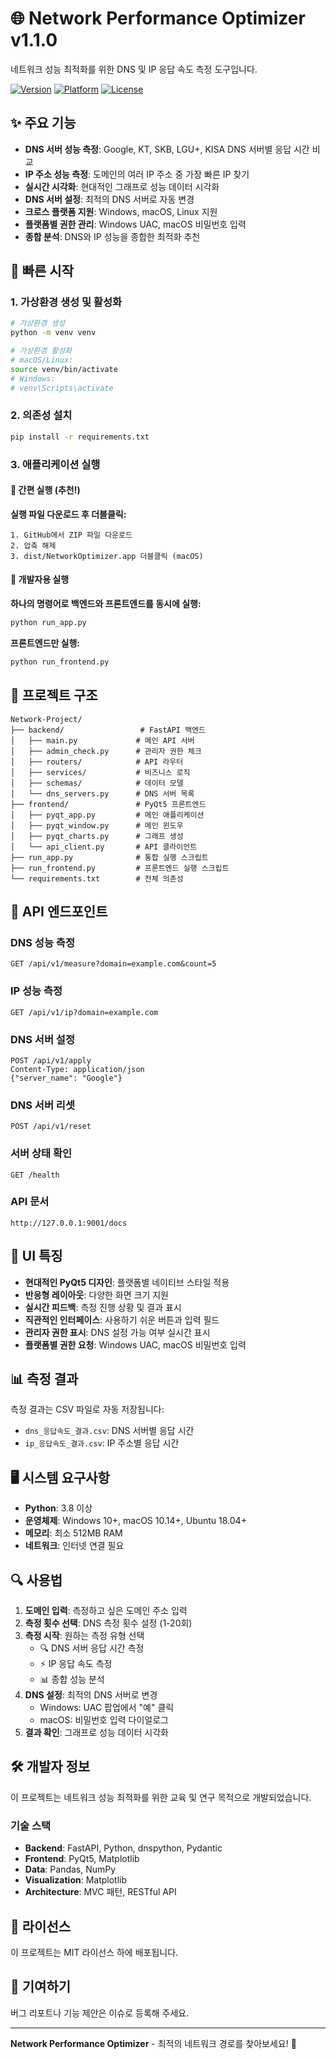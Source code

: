 # 🌐 Network Performance Optimizer v1.1.0

네트워크 성능 최적화를 위한 DNS 및 IP 응답 속도 측정 도구입니다.

[![Version](https://img.shields.io/badge/version-1.1.0-blue.svg)](https://github.com/Yoo0635/Network-Project)
[![Platform](https://img.shields.io/badge/platform-Windows%20%7C%20macOS%20%7C%20Linux-lightgrey.svg)](https://github.com/Yoo0635/Network-Project)
[![License](https://img.shields.io/badge/license-MIT-green.svg)](https://github.com/Yoo0635/Network-Project)

## ✨ 주요 기능

- **DNS 서버 성능 측정**: Google, KT, SKB, LGU+, KISA DNS 서버별 응답 시간 비교
- **IP 주소 성능 측정**: 도메인의 여러 IP 주소 중 가장 빠른 IP 찾기
- **실시간 시각화**: 현대적인 그래프로 성능 데이터 시각화
- **DNS 서버 설정**: 최적의 DNS 서버로 자동 변경
- **크로스 플랫폼 지원**: Windows, macOS, Linux 지원
- **플랫폼별 권한 관리**: Windows UAC, macOS 비밀번호 입력
- **종합 분석**: DNS와 IP 성능을 종합한 최적화 추천

## 🚀 빠른 시작

### 1. 가상환경 생성 및 활성화

```bash
# 가상환경 생성
python -m venv venv

# 가상환경 활성화
# macOS/Linux:
source venv/bin/activate
# Windows:
# venv\Scripts\activate
```

### 2. 의존성 설치

```bash
pip install -r requirements.txt
```

### 3. 애플리케이션 실행

#### 🚀 간편 실행 (추천!)

**실행 파일 다운로드 후 더블클릭:**
```
1. GitHub에서 ZIP 파일 다운로드
2. 압축 해제
3. dist/NetworkOptimizer.app 더블클릭 (macOS)
```

#### 🔧 개발자용 실행

**하나의 명령어로 백엔드와 프론트엔드를 동시에 실행:**

```bash
python run_app.py
```

**프론트엔드만 실행:**
```bash
python run_frontend.py
```

## 📁 프로젝트 구조

```
Network-Project/
├── backend/                 # FastAPI 백엔드
│   ├── main.py             # 메인 API 서버
│   ├── admin_check.py      # 관리자 권한 체크
│   ├── routers/            # API 라우터
│   ├── services/           # 비즈니스 로직
│   ├── schemas/            # 데이터 모델
│   └── dns_servers.py      # DNS 서버 목록
├── frontend/               # PyQt5 프론트엔드
│   ├── pyqt_app.py         # 메인 애플리케이션
│   ├── pyqt_window.py      # 메인 윈도우
│   ├── pyqt_charts.py      # 그래프 생성
│   └── api_client.py       # API 클라이언트
├── run_app.py              # 통합 실행 스크립트
├── run_frontend.py         # 프론트엔드 실행 스크립트
└── requirements.txt        # 전체 의존성
```

## 🔧 API 엔드포인트

### DNS 성능 측정
```
GET /api/v1/measure?domain=example.com&count=5
```

### IP 성능 측정
```
GET /api/v1/ip?domain=example.com
```

### DNS 서버 설정
```
POST /api/v1/apply
Content-Type: application/json
{"server_name": "Google"}
```

### DNS 서버 리셋
```
POST /api/v1/reset
```

### 서버 상태 확인
```
GET /health
```

### API 문서
```
http://127.0.0.1:9001/docs
```

## 🎨 UI 특징

- **현대적인 PyQt5 디자인**: 플랫폼별 네이티브 스타일 적용
- **반응형 레이아웃**: 다양한 화면 크기 지원
- **실시간 피드백**: 측정 진행 상황 및 결과 표시
- **직관적인 인터페이스**: 사용하기 쉬운 버튼과 입력 필드
- **관리자 권한 표시**: DNS 설정 가능 여부 실시간 표시
- **플랫폼별 권한 요청**: Windows UAC, macOS 비밀번호 입력

## 📊 측정 결과

측정 결과는 CSV 파일로 자동 저장됩니다:

- `dns_응답속도_결과.csv`: DNS 서버별 응답 시간
- `ip_응답속도_결과.csv`: IP 주소별 응답 시간

## 🖥️ 시스템 요구사항

- **Python**: 3.8 이상
- **운영체제**: Windows 10+, macOS 10.14+, Ubuntu 18.04+
- **메모리**: 최소 512MB RAM
- **네트워크**: 인터넷 연결 필요

## 🔍 사용법

1. **도메인 입력**: 측정하고 싶은 도메인 주소 입력
2. **측정 횟수 선택**: DNS 측정 횟수 설정 (1-20회)
3. **측정 시작**: 원하는 측정 유형 선택
   - 🔍 DNS 서버 응답 시간 측정
   - ⚡ IP 응답 속도 측정
   - 📊 종합 성능 분석
4. **DNS 설정**: 최적의 DNS 서버로 변경
   - Windows: UAC 팝업에서 "예" 클릭
   - macOS: 비밀번호 입력 다이얼로그
5. **결과 확인**: 그래프로 성능 데이터 시각화

## 🛠️ 개발자 정보

이 프로젝트는 네트워크 성능 최적화를 위한 교육 및 연구 목적으로 개발되었습니다.

### 기술 스택

- **Backend**: FastAPI, Python, dnspython, Pydantic
- **Frontend**: PyQt5, Matplotlib
- **Data**: Pandas, NumPy
- **Visualization**: Matplotlib
- **Architecture**: MVC 패턴, RESTful API

## 📝 라이선스

이 프로젝트는 MIT 라이선스 하에 배포됩니다.

## 🤝 기여하기

버그 리포트나 기능 제안은 이슈로 등록해 주세요.

---

**Network Performance Optimizer** - 최적의 네트워크 경로를 찾아보세요! 🚀
